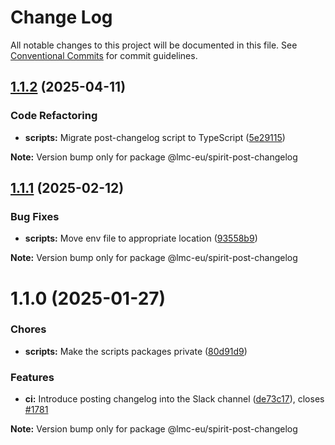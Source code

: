# Change Log

All notable changes to this project will be documented in this file.
See [Conventional Commits](https://conventionalcommits.org) for commit guidelines.

<a name="1.1.2"></a>

## [1.1.2](https://github.com/lmc-eu/spirit-design-system/compare/@lmc-eu/spirit-post-changelog@1.1.1...@lmc-eu/spirit-post-changelog@1.1.2) (2025-04-11)

### Code Refactoring

- **scripts:** Migrate post-changelog script to TypeScript ([5e29115](https://github.com/lmc-eu/spirit-design-system/commit/5e29115))

**Note:** Version bump only for package @lmc-eu/spirit-post-changelog

<a name="1.1.1"></a>

## [1.1.1](https://github.com/lmc-eu/spirit-design-system/compare/@lmc-eu/spirit-post-changelog@1.1.0...@lmc-eu/spirit-post-changelog@1.1.1) (2025-02-12)

### Bug Fixes

- **scripts:** Move env file to appropriate location ([93558b9](https://github.com/lmc-eu/spirit-design-system/commit/93558b9))

**Note:** Version bump only for package @lmc-eu/spirit-post-changelog

<a name="1.1.0"></a>

# 1.1.0 (2025-01-27)

### Chores

- **scripts:** Make the scripts packages private ([80d91d9](https://github.com/lmc-eu/spirit-design-system/commit/80d91d9))

### Features

- **ci:** Introduce posting changelog into the Slack channel ([de73c17](https://github.com/lmc-eu/spirit-design-system/commit/de73c17)), closes [#1781](https://github.com/lmc-eu/spirit-design-system/issues/1781)

**Note:** Version bump only for package @lmc-eu/spirit-post-changelog
